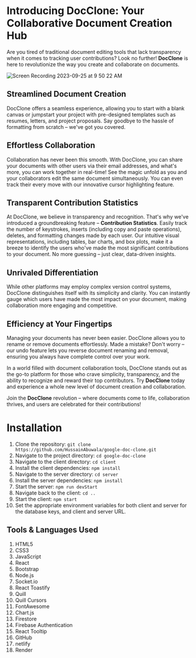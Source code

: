 # Introducing DocClone: Your Collaborative Document Creation Hub

Are you tired of traditional document editing tools that lack transparency when it comes to tracking user contributions? Look no further! **DocClone** is here to revolutionize the way you create and collaborate on documents.

![Screen Recording 2023-09-25 at 9 50 22 AM](https://github.com/HussainAbuwala/google-doc-clone/assets/77569166/cc098e86-7300-4977-8497-5521eb52a95b)

## Streamlined Document Creation
DocClone offers a seamless experience, allowing you to start with a blank canvas or jumpstart your project with pre-designed templates such as resumes, letters, and project proposals. Say goodbye to the hassle of formatting from scratch – we've got you covered.

## Effortless Collaboration
Collaboration has never been this smooth. With DocClone, you can share your documents with other users via their email addresses, and what's more, you can work together in real-time! See the magic unfold as you and your collaborators edit the same document simultaneously. You can even track their every move with our innovative cursor highlighting feature.

## Transparent Contribution Statistics
At DocClone, we believe in transparency and recognition. That's why we've introduced a groundbreaking feature – **Contribution Statistics**. Easily track the number of keystrokes, inserts (including copy and paste operations), deletes, and formatting changes made by each user. Our intuitive visual representations, including tables, bar charts, and box plots, make it a breeze to identify the users who've made the most significant contributions to your document. No more guessing – just clear, data-driven insights.

## Unrivaled Differentiation
While other platforms may employ complex version control systems, DocClone distinguishes itself with its simplicity and clarity. You can instantly gauge which users have made the most impact on your document, making collaboration more engaging and competitive.

## Efficiency at Your Fingertips
Managing your documents has never been easier. DocClone allows you to rename or remove documents effortlessly. Made a mistake? Don't worry – our undo feature lets you reverse document renaming and removal, ensuring you always have complete control over your work.

In a world filled with document collaboration tools, DocClone stands out as the go-to platform for those who crave simplicity, transparency, and the ability to recognize and reward their top contributors. Try **DocClone** today and experience a whole new level of document creation and collaboration.

Join the **DocClone** revolution – where documents come to life, collaboration thrives, and users are celebrated for their contributions!

# Installation

1. Clone the repository: `git clone https://github.com/HussainAbuwala/google-doc-clone.git`
2. Navigate to the project directory: `cd google-doc-clone`
3. Navigate to the client directory: `cd client`
4. Install the client dependencies: `npm install`
5. Navigate to the server directory: `cd server`
6. Install the server dependencies: `npm install`
7. Start the server: `npm run devStart`
8. Navigate back to the client: `cd ..`
9. Start the client: `npm start`
10. Set the appropriate environment variables for both client and server for the database keys, and client and server URL.

## Tools & Languages Used

1. HTML5
2. CSS3
3. JavaScript
4. React
5. Bootstrap
6. Node.js
8. Socket.io
9. React Toastify
10. Quill
11. Quill Cursors
12. FontAwesome
13. Chart.js
14. Firestore
15. Firebase Authentication
16. React Tooltip
17. GitHub
18. netlify
19. Render


